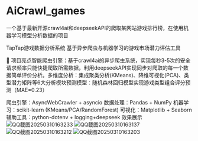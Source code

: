 # AiCrawl_games
一个基于最新开源crawl4ai和deepseekAPI的爬取某网站游戏排行榜，在使用机器学习模型分析数据的项目

TapTap游戏数据分析系统
基于异步爬虫与机器学习的游戏市场潜力评估工具

🌟 项目亮点
​智能爬虫引擎：基于crawl4ai的异步爬虫系统，实现每秒3-5次的安全请求频率只能快捷爬取所需数据，利用deepseekAPI实现同步对爬取的每一个数据简单评价分析。
​多维度分析：集成聚类分析(KMeans)、降维可视化(PCA)、类型潜力矩阵等6大分析模块
​预测模型：随机森林回归模型实现游戏类型组合评分预测（MAE=0.23）

爬虫引擎：AsyncWebCrawler + asyncio
数据处理：Pandas + NumPy
机器学习：scikit-learn (KMeans/PCA/RandomForest)
可视化：Matplotlib + Seaborn
辅助工具：python-dotenv + logging+deepseek
效果展示
![QQ截图20250310163233](https://github.com/user-attachments/assets/9a9095e5-1dd7-4739-9a43-801195861cd9)
![QQ截图20250310163137](https://github.com/user-attachments/assets/e2d051ad-cc4a-4e6b-9274-9fa812715a82)
![QQ截图20250310163212](https://github.com/user-attachments/assets/2a7f56d5-deca-4a2a-866c-5e3c71d66695)
![QQ截图20250310163203](https://github.com/user-attachments/assets/0c5f55bb-4cbc-413d-8c37-b1b687fd6e97)
